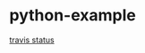 # python-example
[travis status](https://travis-ci.org/github/dskrzyns/python-example/builds/734741274)
